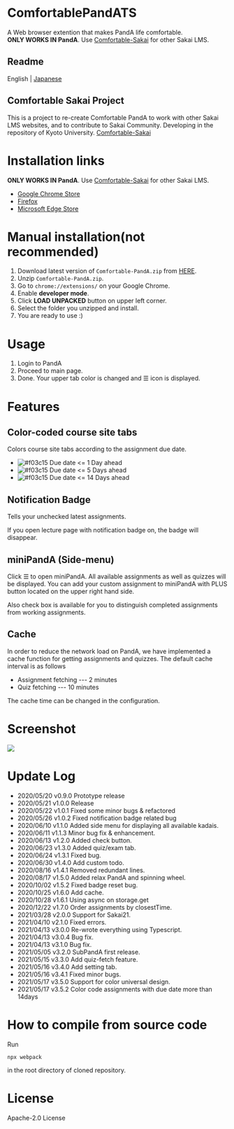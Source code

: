 # ComfortablePandATS
A Web browser extention that makes PandA life comfortable.  
**ONLY WORKS IN PandA**. Use [Comfortable-Sakai](https://github.com/kyoto-u/comfortable-sakai) for other Sakai LMS.

## Readme
English | [Japanese](https://github.com/comfortable-panda/ComfortablePandATS/blob/master/README.md)

## Comfortable Sakai Project
This is a project to re-create Comfortable PandA to work with other Sakai LMS websites, and to contribute to Sakai Community.
Developing in the repository of Kyoto University.
[Comfortable-Sakai](https://github.com/kyoto-u/comfortable-sakai)

# Installation links
**ONLY WORKS IN PandA**. Use [Comfortable-Sakai](https://github.com/kyoto-u/comfortable-sakai) for other Sakai LMS.  
- [Google Chrome Store](https://chrome.google.com/webstore/detail/comfortable-panda/cecjhdkagakhonnmddjgncmdldmppnoe)
- [Firefox](https://tinaxd.github.io/comfortable-panda-firefox-updates/index.html)
- [Microsoft Edge Store](https://microsoftedge.microsoft.com/addons/detail/njbljhcmnodocldppoiejkcmcebpmljc)


# Manual installation(not recommended)
1. Download latest version of `Comfortable-PandA.zip` from [HERE](https://github.com/comfortable-panda/ComfortablePandATS/releases/tag/v3.5.2).
2. Unzip `Comfortable-PandA.zip`.
3. Go to `chrome://extensions/` on your Google Chrome.
4. Enable **developer mode**.
5. Click **LOAD UNPACKED** button on upper left corner.
6. Select the folder you unzipped and install.
7. You are ready to use :)

# Usage
1. Login to PandA
1. Proceed to main page.
1. Done. Your upper tab color is changed and ☰ icon is displayed.

# Features
## Color-coded course site tabs
Colors course site tabs according to the assignment due date.
- ![#f03c15](https://via.placeholder.com/15/e85555/000000?text=+)
  Due date <= 1 Day ahead
- ![#f03c15](https://via.placeholder.com/15/d7aa57/000000?text=+)
  Due date <= 5 Days ahead
- ![#f03c15](https://via.placeholder.com/15/62b665/000000?text=+)
  Due date <= 14 Days ahead

## Notification Badge
Tells your unchecked latest assignments.

If you open lecture page with notification badge on, the badge will disappear.

## miniPandA (Side-menu)
Click ☰ to open miniPandA.
All available assignments as well as quizzes will be displayed.
You can add your custom assignment to miniPandA with PLUS button located on the upper right hand side.

Also check box is available for you to distinguish completed assignments from working assignments.

## Cache
In order to reduce the network load on PandA, we have implemented a cache function for getting assignments and quizzes.
The default cache interval is as follows
- Assignment fetching --- 2 minutes
- Quiz fetching --- 10 minutes  

The cache time can be changed in the configuration.

# Screenshot
![](https://user-images.githubusercontent.com/41512077/140854635-974aee4b-fea3-4051-8956-ac696d1648ec.png)

# Update Log
- 2020/05/20 v0.9.0 Prototype release
- 2020/05/21 v1.0.0 Release
- 2020/05/22 v1.0.1 Fixed some minor bugs & refactored
- 2020/05/26 v1.0.2 Fixed notification badge related bug
- 2020/06/10 v1.1.0 Added side menu for displaying all available kadais.
- 2020/06/11 v1.1.3 Minor bug fix & enhancement.
- 2020/06/13 v1.2.0 Added check button.
- 2020/06/23 v1.3.0 Added quiz/exam tab.
- 2020/06/24 v1.3.1 Fixed bug.
- 2020/06/30 v1.4.0 Add custom todo.
- 2020/08/16 v1.4.1 Removed redundant lines.
- 2020/08/17 v1.5.0 Added relax PandA and spinning wheel.
- 2020/10/02 v1.5.2 Fixed badge reset bug.
- 2020/10/25 v1.6.0 Add cache.
- 2020/10/28 v1.6.1 Using async on storage.get
- 2020/12/22 v1.7.0 Order assignments by closestTime.
- 2021/03/28 v2.0.0 Support for Sakai21.
- 2021/04/10 v2.1.0 Fixed errors.
- 2021/04/13 v3.0.0 Re-wrote everything using Typescript.
- 2021/04/13 v3.0.4 Bug fix.
- 2021/04/13 v3.1.0 Bug fix.
- 2021/05/05 v3.2.0 SubPandA first release.
- 2021/05/15 v3.3.0 Add quiz-fetch feature.
- 2021/05/16 v3.4.0 Add setting tab.
- 2021/05/16 v3.4.1 Fixed minor bugs.
- 2021/05/17 v3.5.0 Support for color universal design.
- 2021/05/17 v3.5.2 Color code assignments with due date more than 14days

# How to compile from source code
Run
```
npx webpack
```
in the root directory of cloned repository.

# License
Apache-2.0 License
